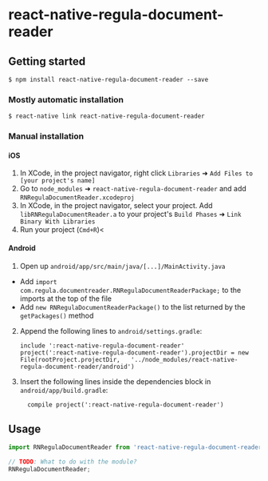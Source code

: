 
# react-native-regula-document-reader

## Getting started

`$ npm install react-native-regula-document-reader --save`

### Mostly automatic installation

`$ react-native link react-native-regula-document-reader`

### Manual installation


#### iOS

1. In XCode, in the project navigator, right click `Libraries` ➜ `Add Files to [your project's name]`
2. Go to `node_modules` ➜ `react-native-regula-document-reader` and add `RNRegulaDocumentReader.xcodeproj`
3. In XCode, in the project navigator, select your project. Add `libRNRegulaDocumentReader.a` to your project's `Build Phases` ➜ `Link Binary With Libraries`
4. Run your project (`Cmd+R`)<

#### Android

1. Open up `android/app/src/main/java/[...]/MainActivity.java`
  - Add `import com.regula.documentreader.RNRegulaDocumentReaderPackage;` to the imports at the top of the file
  - Add `new RNRegulaDocumentReaderPackage()` to the list returned by the `getPackages()` method
2. Append the following lines to `android/settings.gradle`:
  	```
  	include ':react-native-regula-document-reader'
  	project(':react-native-regula-document-reader').projectDir = new File(rootProject.projectDir, 	'../node_modules/react-native-regula-document-reader/android')
  	```
3. Insert the following lines inside the dependencies block in `android/app/build.gradle`:
  	```
      compile project(':react-native-regula-document-reader')
  	```


## Usage
```javascript
import RNRegulaDocumentReader from 'react-native-regula-document-reader';

// TODO: What to do with the module?
RNRegulaDocumentReader;
```
  